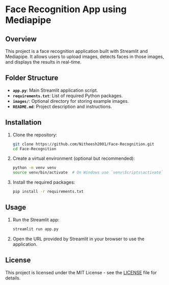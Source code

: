 # Face Recognition App using Mediapipe

## Overview

This project is a face recognition application built with Streamlit and Mediapipe. It allows users to upload images, detects faces in those images, and displays the results in real-time.

## Folder Structure

- **`app.py`**: Main Streamlit application script.
- **`requirements.txt`**: List of required Python packages.
- **`images/`**: Optional directory for storing example images.
- **`README.md`**: Project description and instructions.

## Installation

1. Clone the repository:

    ```bash
    git clone https://github.com/Nitheesh2001/Face-Recognition.git
    cd Face-Recognition
    ```

2. Create a virtual environment (optional but recommended):

    ```bash
    python -m venv venv
    source venv/bin/activate  # On Windows use `venv\Scripts\activate`
    ```

3. Install the required packages:

    ```bash
    pip install -r requirements.txt
    ```

## Usage

1. Run the Streamlit app:

    ```bash
    streamlit run app.py
    ```

2. Open the URL provided by Streamlit in your browser to use the application.

## License

This project is licensed under the MIT License - see the [LICENSE](LICENSE) file for details.
